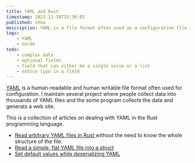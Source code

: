 ```yaml
---
title: YAML and Rust
timestamp: 2023-12-18T15:30:01
published: show
description: YAML is a file format often used as a configuration file. Most of the programming languages have a way to deserialize YAML into some internal data structure. So does Rust via serde.
tags:
    - YAML
    - serde
todo:
    - complex data
    - optional fields
    - field that can either be a single value or a list
    - notice typo in a field
---
```


[YAML](https://yaml.org/) is a human-readable and human writable file format often used for configuration.
I maintain several project where people collect data into thousands of YAML files and the some program collects the data and generats a web site.

This is a collection of articles on dealing with YAML in the Rust programming language.

* [Read arbitrary YAML files in Rust ](/read-arbitrary-yaml) without the need to know the whole structure of the file.
* [Read a simple, flat YAML file into a struct](/read-simple-yaml)
* [Set default values while deserializing YAML](/default-values-deserializing-yaml)
